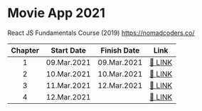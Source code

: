 # Movie App 2021

React JS Fundamentals Course (2019)
https://nomadcoders.co/

| Chapter | Start Date  | Finish Date |                    Link                     |
| :-----: | :---------: | :---------: | :-----------------------------------------: |
|    1    | 09.Mar.2021 | 09.Mar.2021 | [🔗 LINK](course-note/chapter-01/README.md) |
|    2    | 10.Mar.2021 | 10.Mar.2021 | [🔗 LINK](course-note/chapter-02/README.md) |
|    3    | 11.Mar.2021 | 12.Mar.2021 | [🔗 LINK](course-note/chapter-03/README.md) |
|    4    | 12.Mar.2021 |             | [🔗 LINK](course-note/chapter-04/README.md) |
